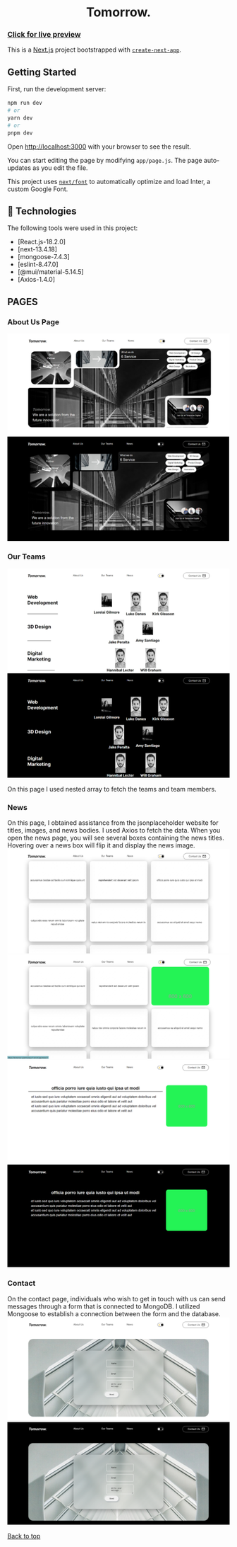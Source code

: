 <h1 align="center">Tomorrow.</h1>

 ### [Click for live preview](https://tomorrow-seven.vercel.app/)

This is a [Next.js](https://nextjs.org/) project bootstrapped with [`create-next-app`](https://github.com/vercel/next.js/tree/canary/packages/create-next-app).

## Getting Started

First, run the development server:

```bash
npm run dev
# or
yarn dev
# or
pnpm dev
```

Open [http://localhost:3000](http://localhost:3000) with your browser to see the result.

You can start editing the page by modifying `app/page.js`. The page auto-updates as you edit the file.

This project uses [`next/font`](https://nextjs.org/docs/basic-features/font-optimization) to automatically optimize and load Inter, a custom Google Font.

## :rocket: Technologies ##

The following tools were used in this project:

- [React.js-18.2.0]
- [next-13.4.18]
- [mongoose-7.4.3]
- [eslint-8.47.0]
- [@mui/material-5.14.5]
- [Axios-1.4.0]




## PAGES

### About Us Page 

<img src="./aboutus.jpeg"/>
<img src="./aboutusdark.png"/>

### Our Teams

<img src="./ourteams.jpeg">
<img src="./ourteamsdark.png">

On this page I used nested array to fetch the teams and team members.

### News 

<p>On this page, I obtained assistance from the jsonplaceholder website for titles, images, and news bodies. I used Axios to fetch the data. When you open the news page, you will see several boxes containing the news titles. Hovering over a news box will flip it and display the news image.

<img src="./news.png">
<img src="./news2.png">
<img src="./newsinside.png">
<img src="./newsinsidedark.png">

### Contact

<p>On the contact page, individuals who wish to get in touch with us can send messages through a form that is connected to MongoDB. I utilized Mongoose to establish a connection between the form and the database.

<img src="./contact.png">
<img src="./contactdark.png">


<a href="#top">Back to top</a>